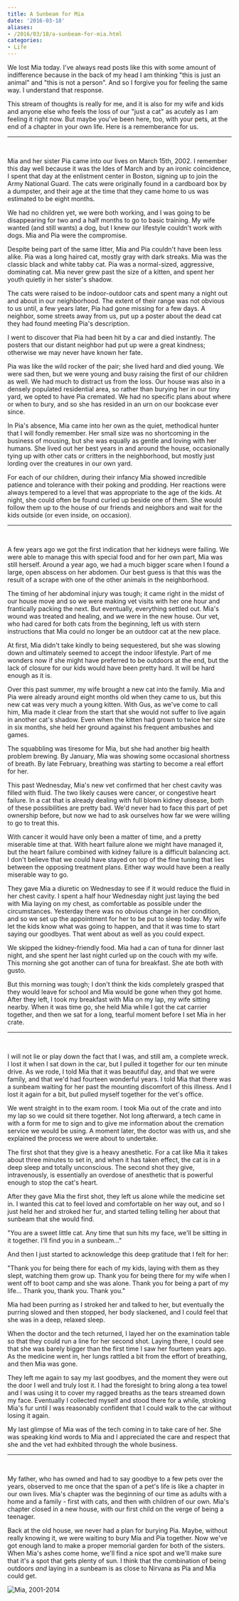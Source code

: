 ```yaml
---
title: A Sunbeam for Mia
date: '2016-03-18'
aliases:
- /2016/03/18/a-sunbeam-for-mia.html
categories:
- Life
---
```


We lost Mia today. I've always read posts like this with some amount of indifference because in the back of my head I am thinking "this is just an animal" and "this is not a person". And so I forgive you for feeling the same way. I understand that response.

This stream of thoughts is really for me, and it is also for my wife and kids and anyone else who feels the loss of our "just a cat" as acutely as I am feeling it right now. But maybe you've been here, too, with your pets, at the end of a chapter in your own life. Here is a rememberance for us.

- - -

<p>&nbsp;</p>

Mia and her sister Pia came into our lives on March 15th, 2002. I remember this day well because it was the Ides of March and by an ironic coincidence, I spent that day at the enlistment center in Boston, signing up to join the Army National Guard. The cats were originally found in a cardboard box by a dumpster, and their age at the time that they came home to us was estimated to be eight months.

We had no children yet, we were both working, and I was going to be disappearing for two and a half months to go to basic training. My wife wanted (and still wants) a dog, but I knew our lifestyle couldn't work with dogs. Mia and Pia were the compromise.

Despite being part of the same litter, Mia and Pia couldn't have been less alike. Pia was a long haired cat, mostly gray with dark streaks. Mia was the classic black and white tabby cat. Pia was a normal-sized, aggressive, dominating cat. Mia never grew past the size of a kitten, and spent her youth quietly in her sister's shadow.

The cats were raised to be indoor-outdoor cats and spent many a night out and about in our neighborhood. The extent of their range was not obvious to us until, a few years later, Pia had gone missing for a few days. A neighbor, some streets away from us, put up a poster about the dead cat they had found meeting Pia's description.

I went to discover that Pia had been hit by a car and died instantly. The posters that our distant neighbor had put up were a great kindness; otherwise we may never have known her fate.

Pia was like the wild rocker of the pair; she lived hard and died young. We were sad then, but we were young and busy raising the first of our children as well. We had much to distract us from the loss. Our house was also in a densely populated residential area, so rather than burying her in our tiny yard, we opted to have Pia cremated. We had no specific plans about where or when to bury, and so she has resided in an urn on our bookcase ever since.

In Pia's absence, Mia came into her own as the quiet, methodical hunter that I will fondly remember. Her small size was no shortcoming in the business of mousing, but she was equally as gentle and loving with her humans. She lived out her best years in and around the house, occasionally tying up with other cats or critters in the neighborhood, but mostly just lording over the creatures in our own yard.

For each of our children, during their infancy Mia showed incredible patience and tolerance with their poking and prodding. Her reactions were always tempered to a level that was appropriate to the age of the kids. At night, she could often be found curled up beside one of them. She would follow them up to the house of our friends and neighbors and wait for the kids outside (or even inside, on occasion).

- - -

<p>&nbsp;</p>

A few years ago we got the first indication that her kidneys were failing. We were able to manage this with special food and for her own part, Mia was still herself. Around a year ago, we had a much bigger scare when I found a large, open abscess on her abdomen. Our best guess is that this was the result of a scrape with one of the other animals in the neighborhood.

The timing of her abdominal injury was tough; it came right in the midst of our house move and so we were making vet visits with her one hour and frantically packing the next. But eventually, everything settled out. Mia's wound was treated and healing, and we were in the new house. Our vet, who had cared for both cats from the beginning, left us with stern instructions that Mia could no longer be an outdoor cat at the new place.

At first, Mia didn't take kindly to being sequestered, but she was slowing down and ultimately seemed to accept the indoor lifestyle. Part of me wonders now if she might have preferred to be outdoors at the end, but the lack of closure for our kids would have been pretty hard. It will be hard enough as it is.

Over this past summer, my wife brought a new cat into the family. Mia and Pia were already around eight months old when they came to us, but this new cat was very much a young kitten. With Gus, as we've come to call him, Mia made it clear from the start that she would not suffer to live again in another cat's shadow. Even when the kitten had grown to twice her size in six months, she held her ground against his frequent ambushes and games.

The squabbling was tiresome for Mia, but she had another big health problem brewing. By January, Mia was showing some occasional shortness of breath. By late February, breathing was starting to become a real effort for her.

This past Wednesday, Mia's new vet confirmed that her chest cavity was filled with fluid. The two likely causes were cancer, or congestive heart failure. In a cat that is already dealing with full blown kidney disease, both of these possibilities are pretty bad. We'd never had to face this part of pet ownership before, but now we had to ask ourselves how far we were willing to go to treat this.

With cancer it would have only been a matter of time, and a pretty miserable time at that. With heart failure alone we might have managed it, but the heart failure combined with kidney failure is a difficult balancing act. I don't believe that we could have stayed on top of the fine tuning that lies between the opposing treatment plans. Either way would have been a really miserable way to go.

They gave Mia a diuretic on Wednesday to see if it would reduce the fluid in her chest cavity. I spent a half hour Wednesday night just laying the bed with Mia laying on my chest, as comfortable as possible under the circumstances. Yesterday there was no obvious change in her condition, and so we set up the appointment for her to be put to sleep today. My wife let the kids know what was going to happen, and that it was time to start saying our goodbyes. That went about as well as you could expect.

We skipped the kidney-friendly food. Mia had a can of tuna for dinner last night, and she spent her last night curled up on the couch with my wife. This morning she got another can of tuna for breakfast. She ate both with gusto.

But this morning was tough; I don't think the kids completely grasped that they would leave for school and Mia would be gone when they got home. After they left, I took my breakfast with Mia on my lap, my wife sitting nearby. When it was time go, she held Mia while I got the cat carrier together, and then we sat for a long, tearful moment before I set Mia in her crate.

- - -

<p>&nbsp;</p>

I will not lie or play down the fact that I was, and still am, a complete wreck. I lost it when I sat down in the car, but I pulled it together for our ten minute drive. As we rode, I told Mia that it was beautiful day, and that we were family, and that we'd had fourteen wonderful years. I told Mia that there was a sunbeam waiting for her past the mounting discomfort of this illness. And I lost it again for a bit, but pulled myself together for the vet's office.

We went straight in to the exam room. I took Mia out of the crate and into my lap so we could sit there together. Not long afterward, a tech came in with a form for me to sign and to give me information about the cremation service we would be using. A moment later, the doctor was with us, and she explained the process we were about to undertake.

The first shot that they give is a heavy anesthetic. For a cat like Mia it takes about three minutes to set in, and when it has taken effect, the cat is in a deep sleep and totally unconscious. The second shot they give, intravenously, is essentially an overdose of anesthetic that is powerful enough to stop the cat's heart.

After they gave Mia the first shot, they left us alone while the medicine set in. I wanted this cat to feel loved and comfortable on her way out, and so I just held her and stroked her fur, and started telling telling her about that sunbeam that she would find.

"You are a sweet little cat. Any time that sun hits my face, we'll be sitting in it together. I'll find you in a sunbeam..."

And then I just started to acknowledge this deep gratitude that I felt for her:

"Thank you for being there for each of my kids, laying with them as they slept, watching them grow up. Thank you for being there for my wife when I went off to boot camp and she was alone. Thank you for being a part of my life... Thank you, thank you. Thank you."

Mia had been purring as I stroked her and talked to her, but eventually the purring slowed and then stopped, her body slackened, and I could feel that she was in a deep, relaxed sleep.

When the doctor and the tech returned, I layed her on the examination table so that they could run a line for her second shot. Laying there, I could see that she was barely bigger than the first time I saw her fourteen years ago. As the medicine went in, her lungs rattled a bit from the effort of breathing, and then Mia was gone.

They left me again to say my last goodbyes, and the moment they were out the door I well and truly lost it. I had the foresight to bring along a tea towel and I was using it to cover my ragged breaths as the tears streamed down my face. Eventually I collected myself and stood there for a while, stroking Mia's fur until I was reasonably confident that I could walk to the car without losing it again.

My last glimpse of Mia was of the tech coming in to take care of her. She was speaking kind words to Mia and I appreciated the care and respect that she and the vet had exhbited through the whole business.

- - -

<p>&nbsp;</p>

My father, who has owned and had to say goodbye to a few pets over the years, observed to me once that the span of a pet's life is like a chapter in our own lives. Mia's chapter was the beginning of our time as adults with a home and a family - first with cats, and then with children of our own. Mia's chapter closed in a new house, with our first child on the verge of being a teenager.

Back at the old house, we never had a plan for burying Pia. Maybe, without really knowing it, we were waiting to bury Mia and Pia together. Now we've got enough land to make a proper memorial garden for both of the sisters. When Mia's ashes come home, we'll find a nice spot and we'll make sure that it's a spot that gets plenty of sun. I think that the combination of being outdoors _and_ laying in a sunbeam is as close to Nirvana as Pia and Mia could get.

![Mia, 2001-2014](/media/mia.png)

